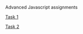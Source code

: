 Advanced Javascript assignments

[Task 1](<https://users.metropolia.fi/~ilkkasin/WSK25/week2/Javascript5/task1/task1.html>)

[Task 2](<https://users.metropolia.fi/~ilkkasin/WSK25/week2/Javascript5/task1/task1.html>)

